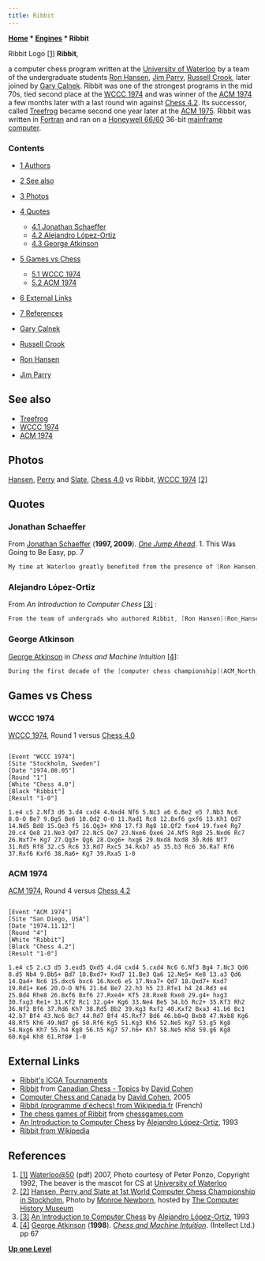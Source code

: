 ```yaml
---
title: Ribbit
---
```

**[Home](Home "Home") \* [Engines](Engines "Engines") \* Ribbit**



 [](File:Ribbit.JPG) Ribbit Logo <a id="cite-note-1" href="#cite-ref-1">[1]</a> 
**Ribbit**,  

a computer chess program written at the [University of Waterloo](University_of_Waterloo "University of Waterloo") by a team of the undergraduate students [Ron Hansen](Ron_Hansen "Ron Hansen"), [Jim Parry](Jim_Parry "Jim Parry"), [Russell Crook](Russell_Crook "Russell Crook"), later joined by [Gary Calnek](Gary_Calnek "Gary Calnek"). Ribbit was one of the strongest programs in the mid 70s, tied second place at the [WCCC 1974](WCCC_1974 "WCCC 1974") and was winner of the [ACM 1974](ACM_1974 "ACM 1974") a few months later with a last round win against [Chess 4.2](Chess_(Program) "Chess (Program)"). Its successor, called [Treefrog](Treefrog "Treefrog") became second one year later at the [ACM 1975](ACM_1975 "ACM 1975"). Ribbit was written in [Fortran](Fortran "Fortran") and ran on a [Honeywell 66/60](Honeywell_6000 "Honeywell 6000") 36-bit [mainframe computer](https://en.wikipedia.org/wiki/Mainframe_computer). 



### Contents


* [1 Authors](#authors)
* [2 See also](#see-also)
* [3 Photos](#photos)
* [4 Quotes](#quotes)
	+ [4.1 Jonathan Schaeffer](#jonathan-schaeffer)
	+ [4.2 Alejandro López-Ortiz](#alejandro-l.c3.b3pez-ortiz)
	+ [4.3 George Atkinson](#george-atkinson)
* [5 Games vs Chess](#games-vs-chess)
	+ [5.1 WCCC 1974](#wccc-1974)
	+ [5.2 ACM 1974](#acm-1974)
* [6 External Links](#external-links)
* [7 References](#references)






* [Gary Calnek](Gary_Calnek "Gary Calnek")
* [Russell Crook](Russell_Crook "Russell Crook")
* [Ron Hansen](Ron_Hansen "Ron Hansen")
* [Jim Parry](Jim_Parry "Jim Parry")


## See also


* [Treefrog](Treefrog "Treefrog")
* [WCCC 1974](WCCC_1974 "WCCC 1974")
* [ACM 1974](ACM_1974 "ACM 1974")


## Photos


 [](http://www.computerhistory.org/chess/full_record.php?iid=stl-430b9bbdaadb6) 
[Hansen](Ron_Hansen "Ron Hansen"), [Perry](Jim_Parry "Jim Parry") and [Slate](David_Slate "David Slate"), [Chess 4.0](Chess_(Program) "Chess (Program)") vs Ribbit, [WCCC 1974](WCCC_1974 "WCCC 1974") <a id="cite-note-2" href="#cite-ref-2">[2]</a>



## Quotes


### Jonathan Schaeffer


From [Jonathan Schaeffer](Jonathan_Schaeffer "Jonathan Schaeffer") (**1997, 2009**). *[One Jump Ahead](http://www.springer.com/computer/ai/book/978-0-387-76575-4)*. 1. This Was Going to Be Easy, pp. 7




```C++
My time at Waterloo greatly benefited from the presence of [Ron Hansen](Ron_Hansen "Ron Hansen"). He was author of Ribbit (later called Treefrog), one of the strongest chess programs around. He generously gave me a copy of his program, which I used to learn how to write a chess program... Hansen's program was written in a computer programming language called [Fortran](Fortran "Fortran"). For my master's thesis, I translated it into the Z programming language (similar to the well known [C](C "C") programming language). 

```

### Alejandro López-Ortiz


From *An Introduction to Computer Chess* <a id="cite-note-3" href="#cite-ref-3">[3]</a> :




```C++
From the team of undergrads who authored Ribbit, [Ron Hansen](Ron_Hansen "Ron Hansen") went on to write his master thesis on computer chess, and eventually [Prof. Van Emden](Maarten_van_Emden "Maarten van Emden") became an expert in computer chess and endgames. 

```

### George Atkinson


[George Atkinson](index.php?title=George_Atkinson&action=edit&redlink=1 "George Atkinson (page does not exist)") in *Chess and Machine Intuition* <a id="cite-note-4" href="#cite-ref-4">[4]</a>:




```C++
During the first decade of the [computer chess championship](ACM_North_American_Computer_Chess_Championship "ACM North American Computer Chess Championship"), [Chess X.X](Chess_(Program) "Chess (Program)") failed to win only  twice. On the first occasion, in [1974](ACM_1974 "ACM 1974"), Chess 4.2 was upset by Ribbit, a Canadian program by [Jim Parry](Jim_Parry "Jim Parry"), [Ron Hansen](Ron_Hansen "Ron Hansen"), and [Russell Crook](Russell_Crook "Russell Crook") of the [University of Waterloo](University_of_Waterloo "University of Waterloo"). Ribbit had unexpectedly reached the final after opponents failed to press their advantages. In previous encounters, Ribbit had lost twice to Chess 4.X, but now avenged these losses in the deciding game of the championship by employing a standard tactic of human masters: the prepared opening line... 

```

## Games vs Chess


### WCCC 1974


[WCCC 1974](WCCC_1974 "WCCC 1974"), Round 1 versus [Chess 4.0](Chess_(Program) "Chess (Program)")




```

[Event "WCCC 1974"]
[Site "Stockholm, Sweden"]
[Date "1974.08.05"]
[Round "1"]
[White "Chess 4.0"]
[Black "Ribbit"]
[Result "1-0"]

1.e4 c5 2.Nf3 d6 3.d4 cxd4 4.Nxd4 Nf6 5.Nc3 a6 6.Be2 e5 7.Nb3 Nc6 
8.O-O Be7 9.Bg5 Be6 10.Qd2 O-O 11.Rad1 Rc8 12.Bxf6 gxf6 13.Kh1 Qd7 
14.Nd5 Bd8 15.Qe3 f5 16.Qg3+ Kh8 17.f3 Rg8 18.Qf2 fxe4 19.fxe4 Rg7 
20.c4 Qe8 21.Ne3 Qd7 22.Nc5 Qe7 23.Nxe6 Qxe6 24.Nf5 Rg8 25.Nxd6 Rc7
26.Nxf7+ Kg7 27.Qg3+ Qg6 28.Qxg6+ hxg6 29.Nxd8 Nxd8 30.Rd6 Nf7 
31.Rd5 Rf8 32.c5 Rc6 33.Rd7 Rxc5 34.Rxb7 a5 35.b3 Rc6 36.Ra7 Rf6 
37.Rxf6 Kxf6 38.Ra6+ Kg7 39.Rxa5 1-0

```

### ACM 1974


[ACM 1974](ACM_1974 "ACM 1974"), Round 4 versus [Chess 4.2](Chess_(Program) "Chess (Program)")




```

[Event "ACM 1974"]
[Site "San Diego, USA"]
[Date "1974.11.12"]
[Round "4"]
[White "Ribbit"]
[Black "Chess 4.2"]
[Result "1-0"]

1.e4 c5 2.c3 d5 3.exd5 Qxd5 4.d4 cxd4 5.cxd4 Nc6 6.Nf3 Bg4 7.Nc3 Qd6
8.d5 Nb4 9.Bb5+ Bd7 10.Bxd7+ Kxd7 11.Be3 Qa6 12.Ne5+ Ke8 13.a3 Qd6
14.Qa4+ Nc6 15.dxc6 bxc6 16.Nxc6 e5 17.Nxa7+ Qd7 18.Qxd7+ Kxd7 
19.Rd1+ Ke6 20.O-O Nf6 21.b4 Be7 22.h3 h5 23.Rfe1 h4 24.Rd3 e4 
25.Bd4 Rhe8 26.Bxf6 Bxf6 27.Rxe4+ Kf5 28.Rxe8 Rxe8 29.g4+ hxg3 
30.fxg3 Re1+ 31.Kf2 Rc1 32.g4+ Kg6 33.Ne4 Be5 34.b5 Rc2+ 35.Kf3 Rh2 
36.Nf2 Bf6 37.Rd6 Kh7 38.Rd5 Bb2 39.Kg3 Rxf2 40.Kxf2 Bxa3 41.b6 Bc1 
42.b7 Bf4 43.Nc6 Bc7 44.Rd7 Bf4 45.Rxf7 Bd6 46.b8=Q Bxb8 47.Nxb8 Kg6
48.Rf5 Kh6 49.Nd7 g6 50.Rf6 Kg5 51.Kg3 Kh6 52.Ne5 Kg7 53.g5 Kg8 
54.Nxg6 Kh7 55.h4 Kg8 56.h5 Kg7 57.h6+ Kh7 58.Ne5 Kh8 59.g6 Kg8 
60.Kg4 Kh8 61.Rf8# 1-0

```

## External Links


* [Ribbit's ICGA Tournaments](https://www.game-ai-forum.org/icga-tournaments/program.php?id=43)
* [Ribbit](http://www.canadianchess.info/canadianchesshistory/CanadianChessTopics.html#RIBBIT) from [Canadian Chess - Topics](http://www.canadianchess.info/canadianchesshistory/CanadianChessTopics.html) by [David Cohen](http://web.archive.org/web/20091026180259/http://geocities.com/rookknightrook/ChessArticlesDavidCohen.htm)
* [Computer Chess and Canada](http://web.archive.org/web/20091026180259/http://geocities.com/rookknightrook/ChessArticlesDavidCohen.htm#A0507) by [David Cohen](http://web.archive.org/web/20091026180259/http://geocities.com/rookknightrook/ChessArticlesDavidCohen.htm), 2005
* [Ribbit (programme d'échecs) from Wikipedia.fr](http://fr.wikipedia.org/wiki/Ribbit_%28programme_d%27%C3%A9checs%29) (French)
* [The chess games of Ribbit](http://www.chessgames.com/perl/chessplayer?pid=48726) from [chessgames.com](http://www.chessgames.com/index.html)
* [An Introduction to Computer Chess](https://cs.uwaterloo.ca/~alopez-o/divulge/chimp.html) by [Alejandro López-Ortiz](index.php?title=Alejandro_L%C3%B3pez-Ortiz&action=edit&redlink=1 "Alejandro López-Ortiz (page does not exist)"), 1993
* [Ribbit from Wikipedia](https://en.wikipedia.org/wiki/Ribbit)


## References


1. <a id="cite-ref-1" href="#cite-note-1">[1]</a> [Waterloo@50](http://www.cs.uwaterloo.ca/40th/Chronology/ChronologyGlossary.pdf) (pdf) 2007, Photo courtesy of Peter Ponzo, Copyright 1992, The beaver is the mascot for CS at [University of Waterloo](University_of_Waterloo "University of Waterloo")
2. <a id="cite-ref-2" href="#cite-note-2">[2]</a> [Hansen, Perry and Slate at 1st World Computer Chess Championship in Stockholm](http://www.computerhistory.org/chess/full_record.php?iid=stl-430b9bbdaadb6), Photo by [Monroe Newborn](Monroe_Newborn "Monroe Newborn"), hosted by [The Computer History Museum](The_Computer_History_Museum "The Computer History Museum")
3. <a id="cite-ref-3" href="#cite-note-3">[3]</a> [An Introduction to Computer Chess](http://www.cs.uwaterloo.ca/%7Ealopez-o/divulge/chimp.html) by [Alejandro López-Ortiz](index.php?title=Alejandro_L%C3%B3pez-Ortiz&action=edit&redlink=1 "Alejandro López-Ortiz (page does not exist)"), 1993
4. <a id="cite-ref-4" href="#cite-note-4">[4]</a> [George Atkinson](index.php?title=George_Atkinson&action=edit&redlink=1 "George Atkinson (page does not exist)") (**1998**). *[Chess and Machine Intuition](http://books.google.com/books?id=ZuTvVo4zo6oC&printsec=frontcover&dq=Chess+and+machine+intuition#v=onepage&q&f=false)*. (Intellect Ltd.) pp 67

**[Up one Level](Engines "Engines")**







 
